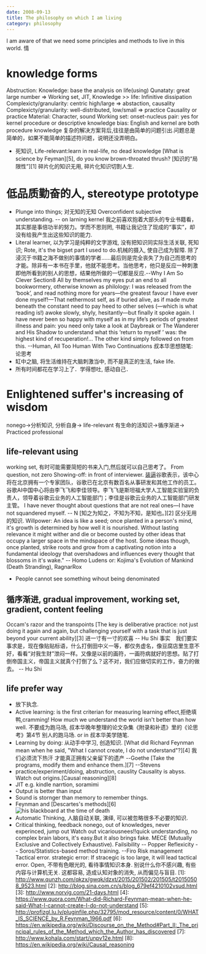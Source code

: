 ```yaml
---
date: 2008-09-13
title: The philosophy on which I am living
category: philosophy
---
```

I am aware of that we need some principles and methods to live in this world.
情
# knowledge forms
Abstruction:
Knowledge: base the analysis on life(using)
Qunataty: great large number => Working set, JIT, Knowledge >> life: Infinitive dissipation
Complexicty/granularity: centric high/large => abstaction, causality
Complexicty/granularity: well-distributed, low/small => practice
Causality or practice
Material: Character, sound
Working set: 
onset-nucleus pair: yes for kernel 
procedure or descriptive knowledge bias: English and kernel are both procedure knowledge
复杂的解决方案背后,往往是由简单的问题引出.问题总是简单的，如果不能简单的描述符问题，说明还没弄明白。
* 死知识, Life-relevant:learn in real-life, no dead knowledge
[What is science by Feyman][5], do you know brown-throated thrush?
[知识的“局限性”][1] 碎片化的知识无用, 碎片化知识切割人生.
# 低品质勤奋的人, stereotype prototype 
* Plunge into things;
对无知的无知
Overconfident subjective understanding. -- on larning kernel
我之前喜欢抱着大部头的专业书籍看，其实那是事倍功半的努力。学而不思则罔, 书籍让我记住了现成的“事实”，却没有给我产生出这些知识的能力.
* Literal learner, 以为学习是纯粹的文字游戏, 没有把知识同实际生活关联, 死知识; 
Rote, it's the bigset part I used to do.机械的摄入, 使自己成为智障. 
除了浸沉于书籍之海不做别的事情的学者……最后则是完全丧失了为自己而思考的才能。除非有一本书在手里，他就不能思考。当他思考，他只是反应一种刺激即他所看到的别人的思想，结果他所做的一切都是反应.--Why I Am So Clever  Section8
All by themselves my eyes put an end to all bookwormery, otherwise known as philology: I was released from the ‘book’, and read nothing more for years—the greatest favour I have ever done myself!—That nethermost self, as if buried alive, as if made mute beneath the constant need to pay heed to other selves (—which is what reading is!) awoke slowly, shyly, hesitantly—but finally it spoke again. I have never been so happy with myself as in my life’s periods of greatest illness and pain: you need only take a look at Daybreak or The Wanderer and His Shadow to understand what this ‘return to myself ’ was: the highest kind of recuperation!... The other kind simply followed on from this. --Human, All Too Human With Two Continuations
叔本华思想随笔: 论思考
* 缸中之脑, 将生活维持在大脑刺激当中, 而不是真正的生活, fake life.
* 所有时间都花在学习上了．学得想吐, 感动自己．
# Enlightened suffer's increasing of wisdom
nonego->分析知识, 分析自身-> life-relevant 有生命的活知识->循序渐进-> Practiced professional
## life-relevant using
working set, 有时可能需要简短的书来入门,然后就可以自己思考了。
From question, not zero
Showing-off: in front of interviewer. [装逼](https://www.zhihu.com/question/30178891/answer/205055193)谷歌表示，该中心将在北京拥有一个专家团队，谷歌已在北京有数百名从事研发和其他工作的员工。谷歌AI中国中心将由李飞飞和李佳领导。李飞飞是斯坦福大学人工智能实验室的负责人，领导着谷歌云业务的人工智能部门；李佳是谷歌云业务的人工智能部门研发主管。
I have never thought about questions that are not real ones—I have not squandered myself. -- N
[知之为知之，不知为不知，是知也。][2] 区分无用的知识.
Willpower: An idea is like a seed; once planted in a person's mind, it's growth is determined by how well it is nourished. Without lasting relevance it might wither and die or become ousted by other ideas that occupy a larger space in the mindspace of the host. Some ideas though, once planted, strike roots and grow from a captivating notion into a fundamental ideology that overshadows and influences every thought that blossoms in it's wake." -- Homo Ludens or: Kojima's Evolution of Mankind (Death Stranding), RagnarRox
* People cannot see something wihout being denominated
## 循序渐进, gradual improvement, working set, gradient, content feeling
Occam's razor and the transpoints
[The key is deliberative practice: not just doing it again and again, but challenging yourself with a task that is just beyond your current ability][3]
进一寸有一寸的欢喜 -- Hu Shi
事实　我们要实事求是，现在像贴贴标语，什么打倒田中义一等，都仅务虚名，像豆腐店里生意不好，看看“对我生财”泄闷一样。又像是以前的画符，一画符病就好的思想。贴了打倒帝国主义，帝国主义就真个打倒了么？这不对，我们应做切实的工作，奋力的做去。 -- Hu Shi
## life prefer way
* 放下执念.
* Active learning: is the first criterian for measuring learning effect,拒绝填鸭,cramming!
How much we understand the world isn't better than how well.
不要成为跑马场, 叔本华晚年整理的论文杂集《附录和补遗》里的《论思考》第4节 别人的跑马场. or in 叔本华美学随笔. 
* Learning by doing: 从动手中学习, 创造知识.
[What did Richard Feynman mean when he said, "What I cannot create, I do not understand"?][4]
我们必须流下热汗 才能真正拥有父亲留下的遗产 --Goethe
[Take the programs, modify them and enhance them.][7]  --Stevens
* practice/experiment/doing, abstruction, causlity
Causality is abyss. Watch out origins.[Causal reasoning][8]
* JIT e.g. kindle narrtion, soramimi
* Output is better than input
* Sound is stornger than memory to remember things.
* Feynman and [Descartes's methods][6]
![his blackboard at the time of death](http://archives.caltech.edu/pictures/1.10-29.jpg)
* Automatic Thinking, 人脑自动关联, 演绎, 可以被忽略很多不必要的知识.
* Critical thinking, feedback
nonego, out of knowledges, never experinced, jump out
Watch out vicariousnees!!quick understanding, no complex brain labors, it's easy.But it also brings fake. 
MECE (Mutually Exclusive and Collectively Exhaustive).
Failsibility -- Popper
Reflexicity -- Soros/Statistics-based method training. --Firo
Risk management
Tactical error. strategic error: If stracegic is too large, it will lead tactical error.
Open, 不带有色眼光的, 看待事情知识本身. 别说什么你不感兴趣, 有些内容与计算机无关. 这都容易, 造成认知对象的消失, 从而偏见与盲目.
[1]: http://www.qunzh.com/qkzx/gwqk/dzxt/2015/201502/201505/t20150508_9523.html
[2]: http://blog.sina.com.cn/s/blog_679ef4210102vsud.html
[3]: http://www.norvig.com/21-days.html
[4]: https://www.quora.com/What-did-Richard-Feynman-mean-when-he-said-What-I-cannot-create-I-do-not-understand
[5]: http://profizgl.lu.lv/pluginfile.php/32795/mod_resource/content/0/WHAT_IS_SCIENCE_by_R.Feynman_1966.pdf
[6]: https://en.wikipedia.org/wiki/Discourse_on_the_Method#Part_II:_The_principal_rules_of_the_Method_which_the_Author_has_discovered
[7]: http://www.kohala.com/start/unpv12e.html
[8]: https://en.wikipedia.org/wiki/Causal_reasoning
